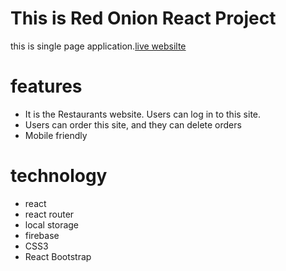 # This is Red Onion React Project

this is single page application.[live websilte](https://red-onion-restaurent-project.web.app/)

# features

- It is the Restaurants website. Users can log in to this site.
-  Users can order this site, and they can delete orders
- Mobile friendly

# technology

- react
- react router
- local storage
- firebase
- CSS3
- React Bootstrap
